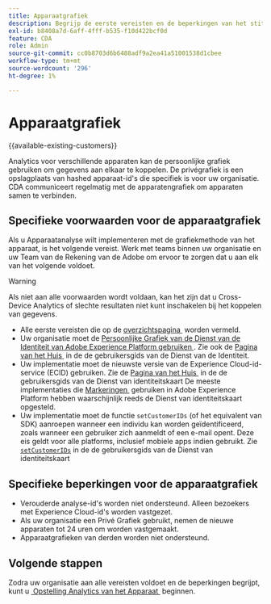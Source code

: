 ```yaml
---
title: Apparaatgrafiek
description: Begrijp de eerste vereisten en de beperkingen van het stitching van gegevens gebruikend de apparatengrafiek.
exl-id: b8408a7d-6aff-4fff-b535-f10d422bcf0d
feature: CDA
role: Admin
source-git-commit: cc0b8703d6b6488adf9a2ea41a51001538d1cbee
workflow-type: tm+mt
source-wordcount: '296'
ht-degree: 1%

---
```



# Apparaatgrafiek

{{available-existing-customers}}

Analytics voor verschillende apparaten kan de persoonlijke grafiek gebruiken om gegevens aan elkaar te koppelen. De privégrafiek is een opslagplaats van hashed apparaat-id&#39;s die specifiek is voor uw organisatie. CDA communiceert regelmatig met de apparatengrafiek om apparaten samen te verbinden.

## Specifieke voorwaarden voor de apparaatgrafiek

Als u Apparaatanalyse wilt implementeren met de grafiekmethode van het apparaat, is het volgende vereist. Werk met teams binnen uw organisatie en uw Team van de Rekening van de Adobe om ervoor te zorgen dat u aan elk van het volgende voldoet.

>[!WARNING]
>
>Als niet aan alle voorwaarden wordt voldaan, kan het zijn dat u Cross-Device Analytics of slechte resultaten niet kunt inschakelen bij het koppelen van gegevens.
>

* Alle eerste vereisten die op de [&#x200B; overzichtspagina &#x200B;](overview.md) worden vermeld.
* Uw organisatie moet de [&#x200B; Persoonlijke Grafiek van de Dienst van de Identiteit van Adobe Experience Platform gebruiken &#x200B;](https://business.adobe.com/products/experience-platform/identity-service.html). Zie ook de [&#x200B; Pagina van het Huis &#x200B;](https://experienceleague.adobe.com/docs/experience-platform/identity/home.html?lang=nl) in de de gebruikersgids van de Dienst van de Identiteit.
* Uw implementatie moet de nieuwste versie van de Experience Cloud-id-service (ECID) gebruiken. Zie de [&#x200B; Pagina van het Huis &#x200B;](https://experienceleague.adobe.com/docs/id-service/using/home.html?lang=nl-NL) in de de gebruikersgids van de Dienst van identiteitskaart De meeste implementaties die [&#x200B; Markeringen &#x200B;](https://experienceleague.adobe.com/docs/experience-platform/tags/home.html?lang=nl-NL) gebruiken in Adobe Experience Platform hebben waarschijnlijk reeds de Dienst van identiteitskaart opgesteld.
* Uw implementatie moet de functie `setCustomerIDs` (of het equivalent van SDK) aanroepen wanneer een individu kan worden geïdentificeerd, zoals wanneer een gebruiker zich aanmeldt of een e-mail opent. Deze eis geldt voor alle platforms, inclusief mobiele apps indien gebruikt. Zie [`setCustomerIDs` &#x200B;](https://experienceleague.adobe.com/docs/id-service/using/id-service-api/methods/setcustomerids.html?lang=nl-NL) in de de gebruikersgids van de Dienst van identiteitskaart

## Specifieke beperkingen voor de apparaatgrafiek

* Verouderde analyse-id&#39;s worden niet ondersteund. Alleen bezoekers met Experience Cloud-id&#39;s worden vastgezet.
* Als uw organisatie een Privé Grafiek gebruikt, nemen de nieuwe apparaten tot 24 uren om worden vastgemaakt.
* Apparaatgrafieken van derden worden niet ondersteund.

## Volgende stappen

Zodra uw organisatie aan alle vereisten voldoet en de beperkingen begrijpt, kunt u [&#x200B; Opstelling Analytics van het Apparaat &#x200B;](setup.md) beginnen.
